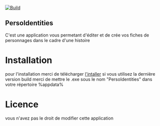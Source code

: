 [![Build](https://travis-ci.org/joemccann/dillinger.svg?branch=master)](https://github.com/ShayF0x/PersoIdentities/releases/tag/v1.3.0)
## PersoIdentities

C'est une application vous permetant d'éditer et de crée vos fiches
de personnages dans le cadre d'une histoire

# Installation

pour l'installation merci de télécharger [l'intaller](https://drive.google.com/uc?export=download&id=1BlO4BUcvux4KrFHZnfkH7mRDbyiDYtVh)
si vous utilisez la dernière version build merci de mettre le .exe sous le nom "PersoIdentities" dans votre répertoire %appdata%

# Licence
 vous n'avez pas le droit de modifier cette application
